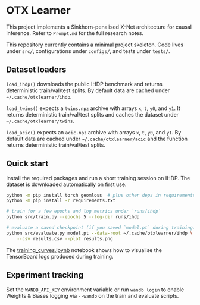# OTX Learner

This project implements a Sinkhorn-penalised X-Net architecture for causal inference.
Refer to `Prompt.md` for the full research notes.

This repository currently contains a minimal project skeleton. Code lives under
`src/`, configurations under `configs/`, and tests under `tests/`.

## Dataset loaders

`load_ihdp()` downloads the public IHDP benchmark and returns deterministic
train/val/test splits. By default data are cached under `~/.cache/otxlearner/ihdp`.

`load_twins()` expects a `twins.npz` archive with arrays `x`, `t`, `y0`, and
`y1`. It returns deterministic train/val/test splits and caches the dataset under
`~/.cache/otxlearner/twins`.

`load_acic()` expects an `acic.npz` archive with arrays `x`, `t`, `y0`, and
`y1`. By default data are cached under `~/.cache/otxlearner/acic` and the
function returns deterministic train/val/test splits.

## Quick start

Install the required packages and run a short training session on IHDP. The
dataset is downloaded automatically on first use.

```bash
python -m pip install torch geomloss  # plus other deps in requirements.txt
python -m pip install -r requirements.txt

# train for a few epochs and log metrics under `runs/ihdp`
python src/train.py --epochs 5 --log-dir runs/ihdp

# evaluate a saved checkpoint (if you saved `model.pt` during training)
python src/evaluate.py model.pt --data-root ~/.cache/otxlearner/ihdp \
    --csv results.csv --plot results.png
```

The [training_curves.ipynb](notebooks/training_curves.ipynb) notebook shows how
to visualise the TensorBoard logs produced during training.

## Experiment tracking

Set the `WANDB_API_KEY` environment variable or run `wandb login` to enable
Weights & Biases logging via `--wandb` on the train and evaluate scripts.
